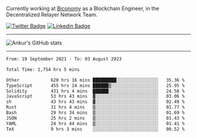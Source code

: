 Currently working at [Biconomy](https://biconomy.io/) as a Blockchain Engineer, in the Decentralized Relayer Network Team.

 [![Twitter Badge](https://img.shields.io/badge/-@ankurdubey521-1ca0f1?style=flat-square&labelColor=1ca0f1&logo=twitter&logoColor=white&link=https://twitter.com/ankurdubey521)](https://twitter.com/ankurdubey521) [![Linkedin Badge](https://img.shields.io/badge/-ankurdubey521-blue?style=flat-square&logo=Linkedin&logoColor=white&link=https://www.linkedin.com/in/ankurdubey521/)](https://www.linkedin.com/in/ankurdubey521/)

<hr/>

![Ankur's GitHub stats](https://github-readme-stats.vercel.app/api?username=ankurdubey521&count_private=true&theme=radical)

<hr/>

<!--START_SECTION:waka-->

```txt
From: 19 September 2021 - To: 03 August 2023

Total Time: 1,754 hrs 5 mins

Other            620 hrs 16 mins █████████░░░░░░░░░░░░░░░░   35.36 %
TypeScript       455 hrs 14 mins ██████▒░░░░░░░░░░░░░░░░░░   25.95 %
Solidity         431 hrs 4 mins  ██████░░░░░░░░░░░░░░░░░░░   24.58 %
JavaScript       53 hrs 43 mins  ▓░░░░░░░░░░░░░░░░░░░░░░░░   03.06 %
sh               43 hrs 43 mins  ▓░░░░░░░░░░░░░░░░░░░░░░░░   02.49 %
Rust             31 hrs 4 mins   ▒░░░░░░░░░░░░░░░░░░░░░░░░   01.77 %
Bash             29 hrs 34 mins  ▒░░░░░░░░░░░░░░░░░░░░░░░░   01.69 %
JSON             25 hrs 2 mins   ▒░░░░░░░░░░░░░░░░░░░░░░░░   01.43 %
YAML             24 hrs 44 mins  ▒░░░░░░░░░░░░░░░░░░░░░░░░   01.41 %
TeX              9 hrs 3 mins    ░░░░░░░░░░░░░░░░░░░░░░░░░   00.52 %
```

<!--END_SECTION:waka-->
